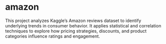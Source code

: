 # amazon
This project analyzes Kaggle’s Amazon reviews dataset to identify underlying trends in consumer behavior. It applies statistical and correlation techniques to explore how pricing strategies, discounts, and product categories influence ratings and engagement.

